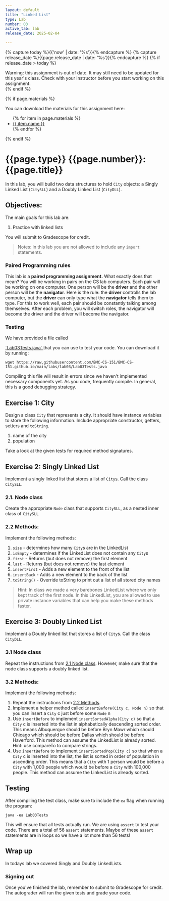 ```yaml
---
layout: default
title: "Linked List"
type: Lab
number: 03
active_tab: lab
release_date: 2025-02-04

---
```


<!-- Check whether the assignment is ready to release -->
{% capture today %}{{'now' | date: '%s'}}{% endcapture %}
{% capture release_date %}{{page.release_date | date: '%s'}}{% endcapture %}
{% if release_date > today %} 
<div class="alert alert-danger">
Warning: this assignment is out of date.  It may still need to be updated for this year's class.  Check with your instructor before you start working on this assignment.
</div>
{% endif %}
<!-- End of check whether the assignment is up to date -->


<!-- Check whether the assignment is up to date -->
<!--{% capture this_year %}{{'now' | date: '%Y'}}{% endcapture %}
{% capture due_year %}{{page.due_date | date: '%Y'}}{% endcapture %}
{% if this_year != due_year %} 
<div class="alert alert-danger">
Warning: this assignment is out of date.  It may still need to be updated for this year's class.  Check with your instructor before you start working on this assignment.
</div>
{% endif %}-->
<!-- End of check whether the assignment is up to date -->



{% if page.materials %}
<div class="alert alert-info">
You can download the materials for this assignment here:
<ul>
{% for item in page.materials %}
<li><a href="{{item.url}}">{{ item.name }}</a></li>
{% endfor %}
</ul>

</div>
{% endif %}





{{page.type}} {{page.number}}: {{page.title}}
=============================================================


In this lab, you will build two data structures to hold `City` objects: a Singly Linked List (`CitySLL`) and a Doubly Linked List (`CityDLL`).

## Objectives:

The main goals for this lab are:

1. Practice with linked lists

You will submit to Gradescope for credit.

> Notes: in this lab you are not allowed to include any `import` statements.

### Paired Programming rules
This lab is a **paired programming assignment.** What exactly does that mean? 
You will be working in pairs on the CS lab computers. Each pair will be working on one computer. One person will be the **driver** and the other person
 will be the **navigator**. Here is the rule: the **driver** controlls the lab computer, but the **driver** can only type what the **navigator** tells 
them to type. For this to work well, each pair should be constantly talking 
among themselves. After each problem, you will switch roles, the navigator will become the driver and the driver will become the navigator.


### Testing

We have provided a file called 

<a href="{{ site.url }}{{ site.baseurl }}/labs/lab03/Lab03Tests.java">
`Lab03Tests.java`
</a>
that you can use 
to test your code.
You can download it by running:

```
wget https://raw.githubusercontent.com/BMC-CS-151/BMC-CS-151.github.io/main/labs/lab03/Lab03Tests.java 
```
Compiling this file will result in errors since we haven't implemented necessary components yet. As you code, frequently compile. In general, this is a good debugging strategy.

## Exercise 1: City

Design a class `City` that represents a city. It should have instance variables to store the
following information. Include appropriate constructor, getters, setters and `toString`.
1. name of the city
2. population

Take a look at the given tests for required method signatures. 

## Exercise 2: Singly Linked List
Implement a singly linked list that stores a list of `City`s. 
Call the class `CitySLL`.

### 2.1. Node class
 Create the appropriate `Node` class that supports `CitySLL`, as a nested inner class of
`CitySLL`

### 2.2 Methods:
 Implement the following methods:
  1. `size` - determines how many `City`s are in the LinkedList
  2. `isEmpty` - determines if the LinkedList does not contain any `City`s
  3. `first` - Returns (but does not remove) the first element
  4. `last` - Returns (but does not remove) the last element
  5. `insertFirst` - Adds a new element to the front of the list
  6. `insertBack` - Adds a new element to the back of the list
  7. `toString()` - Override toString to print out a list of all stored city names

> Hint: In class we made a very barebones LinkedList where we only kept track
> of the first node. In this LinkedList, you are allowed to use private instance variables
> that can help you make these methods faster.

<!--You will be using and adding more functionality to your `ExpandableArray` in Homework02.-->

## Exercise 3: Doubly Linked List
Implement a Doubly linked list that stores a list of `City`s. 
Call the class `CityDLL`.

### 3.1 Node class
Repeat the instructions from [2.1 Node class](#21-node-class).
However, make sure that the node class supports a doubly linked list.

### 3.2 Methods:
  Implement the following methods:
   1. Repeat the instructions from [2.2 Methods](#22-methods).
   2. Implement a helper method called `insertBefore(City c, Node n)` so that you can insert a `City` c just
before some `Node` n
   3. Use `insertBefore` to implement `insertSortedAlpha(City c)` so that a `City` c is inserted
into the list in alphabetically descending sorted order. This means Albuquerque should be before Bryn Mawr which should Chicago which should be before Dallas which should be before Haverford. This method can assume the LinkedList is already sorted. Hint: use compareTo to compare strings.
   4. Use `insertBefore` to implement `insertSortedPop(City c)` so that when a `City` c is inserted into the list,
the list is sorted in order of population in ascending order. This means that a `City` with 1 person would be
before a `City` with 1,000 people which would be before a `City` with 100,000 people. This method can assume the LinkedList is already sorted.

## Testing
After compiling the test class, make sure to include the `ea` flag when running
the program:

```
java -ea Lab03Tests
```

This will ensure that all tests actually run. We are using `assert`
to test your code.
There are a total of 56 `assert` statements. Maybe of
these `assert` statements are in loops so we 
have a lot more than 56 tests!


## Wrap up

In todays lab we covered Singly and Doubly LinkedLists.

### Signing out
Once you've finished the lab, remember to submit to Gradescope for credit. The autograder will run the given tests and grade your code.


